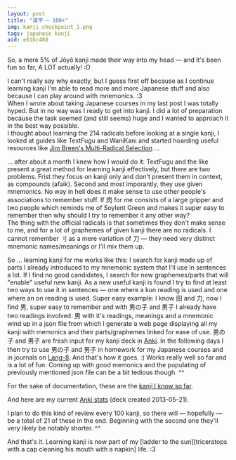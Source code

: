 ```yaml
---
layout: post
title: "漢字 — 100+"
img: kanji_checkpoint_1.png
tags: japanese kanji
aid: e61bc488
---
```


So, a mere 5% of Jōyō kanji made their way into my head — and it's been fun so far, A LOT actually! :O

I can't really say why exactly, but I guess first off because as I continue learning kanji I'm able to read more and more Japanese stuff and also because I can play around with mnemonics. :3  
When I wrote about taking Japanese courses in my last post I was totally hyped. But in no way was I ready to get into kanji. I did a lot of preparation because the task seemed (and still seems) huge and I wanted to approach it in the best way possible.  
I thought about learning the 214 radicals before looking at a single kanji, I looked at guides like TextFugu and WaniKani and started hoarding useful resources like [Jim Breen's Multi-Radical Selection](http://www.csse.monash.edu.au/~jwb/cgi-bin/wwwjdic.cgi?1R) ...

... after about a month I knew how I would do it: TextFugu and the like present a great method for learning kanji effectively, but there are two problems. Frist they focus on kanji only and don't present them in context, as compounds (afaik). Second and most imporantly, they use given mnemonics. No way in hell does it make sense to use other people's associations to remember stuff. If 肉 for me consists of a large gripper and two people which reminds me of Soylent Green and makes it super easy to remember then why should I try to remember it any other way?  
The thing with the official radicals is that sometimes they don't make sense to me, and for a lot of graphemes of given kanji there are no radicals. I cannot remember 刂 as a mere variation of <span class="mixlang"><span class="swap" swap="sword"><span class="inner">刀</span></span></span> — they need very distinct mnemonic names/meanings or I'll mix them up.

So ... learning kanji for me works like this: I search for kanji made up of parts I already introduced to my mnemonic system that I'll use in sentences a lot. If I find no good candidates, I search for new graphemes/parts that will "enable" useful new kanji. As a new useful kanji is found I try to find at least two ways to use it in sentences — one where a kun reading is used and one where an on reading is used. Super easy example: I know <span class="mixlang"><span class="swap" swap="rice field"><span class="inner">田</span></span></span> and <span class="mixlang"><span class="swap" swap="strength"><span class="inner">力</span></span></span>, now I find <span class="mixlang"><span class="swap" swap="man"><span class="inner">男</span></span></span>, super easy to remember and with <span class="mixlang"><span class="swap" swap="boy (&quot;otokonoko&quot;)"><span class="inner">男の子</span></span></span> and <span class="mixlang"><span class="swap" swap="boy (&quot;danshi&quot;)"><span class="inner">男子</span></span></span> I already have two readings involved. 男 with it's readings, meanings and a mnemonic wind up in a json file from which I generate a web page displaying all my kanji with memonics and their parts/graphemes linked for ease of use. 男の子 and 男子 are fresh input for my kanji deck in [Anki](http://ankisrs.net/). In the following days I then try to use 男の子 and 男子 in homework for my Japanese courses and in journals on [Lang-8](http://lang-8.com/). And that's how it goes. :) Works really well so far and is a lot of fun. Coming up with good memonics and the populating of previously mentioned json file can be a bit tedious though. ^^

For the sake of documentation, these are the [kanji I know so far](static/dl/kanji_checkpoint_1).

And here are my current [Anki stats](static/img/blog/anki_stats_130618.png) (deck created 2013-05-21).

I plan to do this kind of review every 100 kanji, so there will — hopefully — be a total of 21 of these in the end. Beginning with the second one they'll very likely be notably shorter. ^^

And that's it. Learning kanji is now part of my [ladder to the sun][triceratops with a cap cleaning his mouth with a napkin] life. :3